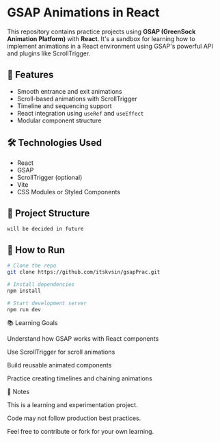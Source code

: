 # GSAP Animations in React

This repository contains practice projects using **GSAP (GreenSock Animation Platform)** with **React**. It's a sandbox for learning how to implement animations in a React environment using GSAP's powerful API and plugins like ScrollTrigger.

## 🚀 Features

- Smooth entrance and exit animations
- Scroll-based animations with ScrollTrigger
- Timeline and sequencing support
- React integration using `useRef` and `useEffect`
- Modular component structure

## 🛠️ Technologies Used

- React
- GSAP
- ScrollTrigger (optional)
- Vite
- CSS Modules or Styled Components

## 📂 Project Structure

```
will be decided in future
```


## 🧪 How to Run

```bash
# Clone the repo
git clone https://github.com/itskvsin/gsapPrac.git

# Install dependencies
npm install

# Start development server
npm run dev
```

📚 Learning Goals

Understand how GSAP works with React components

Use ScrollTrigger for scroll animations

Build reusable animated components

Practice creating timelines and chaining animations

📌 Notes

This is a learning and experimentation project.

Code may not follow production best practices.

Feel free to contribute or fork for your own learning.

